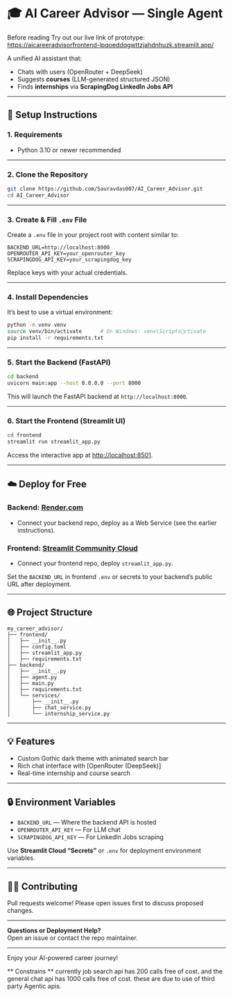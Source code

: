 # 🎓 AI Career Advisor — Single Agent

Before reading Try out our live link of prototype: https://aicareeradvisorfrontend-lpqoeddqgwttzjahdnhuzk.streamlit.app/

A unified AI assistant that:
- Chats with users (OpenRouter + DeepSeek)
- Suggests **courses** (LLM-generated structured JSON)
- Finds **internships** via **ScrapingDog LinkedIn Jobs API**

---

## 🚀 Setup Instructions

### 1. **Requirements**
- Python 3.10 or newer recommended

---

### 2. **Clone the Repository**

```bash
git clone https://github.com/Sauravdas007/AI_Career_Advisor.git
cd AI_Career_Advisor
```

---

### 3. **Create & Fill `.env` File**

Create a `.env` file in your project root with content similar to:

```
BACKEND_URL=http://localhost:8000
OPENROUTER_API_KEY=your_openrouter_key
SCRAPINGDOG_API_KEY=your_scrapingdog_key
```
Replace keys with your actual credentials.

---

### 4. **Install Dependencies**

It’s best to use a virtual environment:

```bash
python -m venv venv
source venv/bin/activate      # On Windows: venv\Scriptsctivate
pip install -r requirements.txt
```

---

### 5. **Start the Backend (FastAPI)**

```bash
cd backend
uvicorn main:app --host 0.0.0.0 --port 8000
```
This will launch the FastAPI backend at `http://localhost:8000`.

---

### 6. **Start the Frontend (Streamlit UI)**

```bash
cd frontend
streamlit run streamlit_app.py
```
Access the interactive app at [http://localhost:8501](http://localhost:8501).

---

## ☁️ **Deploy for Free**

### **Backend:** [Render.com](https://render.com)
- Connect your backend repo, deploy as a Web Service (see the earlier instructions).

### **Frontend:** [Streamlit Community Cloud](https://streamlit.io/cloud)
- Connect your frontend repo, deploy `streamlit_app.py`.

Set the `BACKEND_URL` in frontend `.env` or secrets to your backend’s public URL after deployment.

---

## 🌐 **Project Structure**

```
my_career_advisor/
├── frontend/
│   ├── __init__.py
│   ├── config.toml
│   ├── streamlit_app.py
│   ├── requirements.txt
├── backend/
│   ├── __init__.py
│   ├── agent.py
│   ├── main.py
│   ├── requirements.txt
│   └── services/
│       ├── __init__.py
│       ├── chat_service.py
│       └── internship_service.py

```

---

## 💡 **Features**

- Custom Gothic dark theme with animated search bar
- Rich chat interface with [OpenRouter (DeepSeek)]
- Real-time internship and course search

---

## 🔒 **Environment Variables**

- `BACKEND_URL` — Where the backend API is hosted
- `OPENROUTER_API_KEY` — For LLM chat
- `SCRAPINGDOG_API_KEY` — For LinkedIn Jobs scraping

Use **Streamlit Cloud “Secrets”** or `.env` for deployment environment variables.

---

## 👨‍💻 **Contributing**

Pull requests welcome! Please open issues first to discuss proposed changes.

---

**Questions or Deployment Help?**  
Open an issue or contact the repo maintainer.

---

Enjoy your AI-powered career journey!

** Constrains **
currently job search api has 200 calls free of cost.
and the general chat api has 1000 calls free of cost.
these are due to use of third party Agentic apis.
